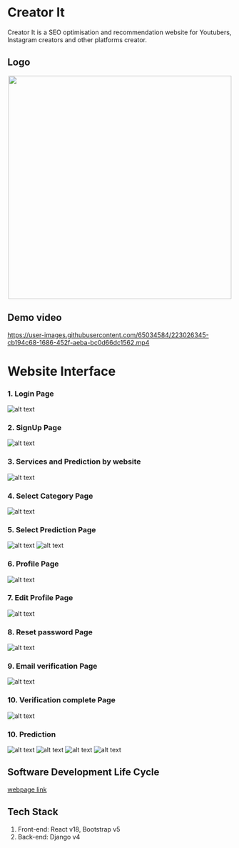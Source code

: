 # Creator It
Creator It is a SEO optimisation and recommendation website for Youtubers, Instagram creators and other platforms creator.

## Logo
<!-- ![alt text]( ) -->
<p align="center">
<img src="images/logo.png" width="500"/>

## Demo video
https://user-images.githubusercontent.com/65034584/223026345-cb194c68-1686-452f-aeba-bc0d66dc1562.mp4


</p>

# Website Interface
### 1. Login Page
![alt text](images/1.png)
### 2. SignUp Page
![alt text](images/2.png)
### 3. Services and Prediction by website
![alt text](images/3.png)
### 4. Select Category Page
![alt text](images/4.png)
### 5. Select Prediction Page
![alt text](images/5.png)
![alt text](images/6.png)
### 6. Profile Page
![alt text](images/7.png)
### 7. Edit Profile Page
![alt text](images/8.PNG)
### 8. Reset password Page
![alt text](images/9.PNG)
### 9. Email verification Page
![alt text](images/10.PNG)
### 10. Verification complete Page
![alt text](images/11.PNG)
### 10. Prediction
![alt text](images/12.PNG)
![alt text](images/13.png)
![alt text](images/14.png)
![alt text](images/15.png)


## Software Development Life Cycle
[webpage link](https://github.com/polonium31/creator_it/tree/main/SDLC)

## Tech Stack
1. Front-end: React v18, Bootstrap v5 
2. Back-end: Django v4

